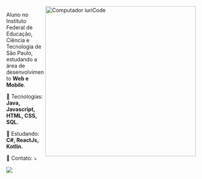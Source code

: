 <img src="https://raw.githubusercontent.com/MicaelliMedeiros/micaellimedeiros/master/image/computer-illustration.png" min-width="400px" max-width="400px" width="400px" align="right" alt="Computador iuriCode">

<p align="left"> 
  Aluno no Instituto Federal de Educação, Ciência e Tecnologia de São Paulo, estudando a área de desenvolvimento <strong>Web e Mobile</strong>.<br>
</p>

<p align="left">
  🦄 Tecnologias: <strong>Java, Javascript, HTML, CSS, SQL.</strong>
</p>

<p align="left">
  💼 Estudando: <strong>C#, ReactJs, Kotlin.</strong>
</p>

<p align="left">
  💌 Contato: ⤵️
</p>

  <a href="#" alt="Linkedin">
  <img src="https://img.shields.io/badge/-Linkedin-0e76a8?style=flat-square&logo=Linkedin&logoColor=white&link=https://www.linkedin.com/in/guilherme-ferreira-a71531211//" /></a>
